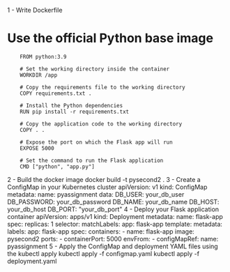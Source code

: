 1 - Write Dockerfile 
# Use the official Python base image
        FROM python:3.9

        # Set the working directory inside the container
        WORKDIR /app

        # Copy the requirements file to the working directory
        COPY requirements.txt .

        # Install the Python dependencies
        RUN pip install -r requirements.txt

        # Copy the application code to the working directory
        COPY . .

        # Expose the port on which the Flask app will run
        EXPOSE 5000

        # Set the command to run the Flask application
        CMD ["python", "app.py"]
2 - Build the docker image 
        docker build -t pysecond2 . 
3 -  Create a ConfigMap in your Kubernetes cluster
                apiVersion: v1
                kind: ConfigMap
                metadata:
                  name: pyassignment
                data:
                  DB_USER: your_db_user
                  DB_PASSWORD: your_db_password
                  DB_NAME: your_db_name
                  DB_HOST: your_db_host
                  DB_PORT: "your_db_port"
  4 - Deploy your Flask application container
                apiVersion: apps/v1
                kind: Deployment
                metadata:
                  name: flask-app
                spec:
                  replicas: 1
                  selector:
                    matchLabels:
                      app: flask-app
                  template:
                    metadata:
                      labels:
                        app: flask-app
                    spec:
                      containers:
                        - name: flask-app
                          image: pysecond2 
                          ports:
                            - containerPort: 5000
                          envFrom:
                            - configMapRef:
                                name:  pyassignment
5 -  Apply the ConfigMap and deployment YAML files using the kubectl apply
      kubectl apply -f configmap.yaml
      kubectl apply -f deployment.yaml
